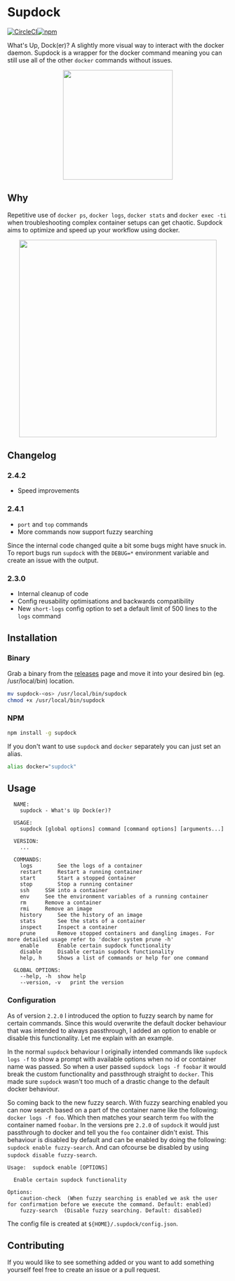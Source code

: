 # Supdock

[![CircleCI](https://circleci.com/gh/segersniels/supdock/tree/master.svg?style=svg)](https://circleci.com/gh/segersniels/supdock/tree/master)[![npm](https://img.shields.io/npm/dm/supdock.svg)](https://www.npmjs.com/package/supdock)

What's Up, Dock(er)? A slightly more visual way to interact with the docker daemon. Supdock is a wrapper for the docker command meaning you can still use all of the other `docker` commands without issues.

<p align="center">
<img src="https://i.imgur.com/ATV0nP7.png" width="250">

## Why

Repetitive use of `docker ps`, `docker logs`, `docker stats` and `docker exec -ti` when troubleshooting complex container setups can get chaotic. Supdock aims to optimize and speed up your workflow using docker.

<p align="center">
<img src="https://i.imgur.com/moY077k.gif" width="450">

## Changelog

### 2.4.2
- Speed improvements

### 2.4.1
- `port` and `top` commands
- More commands now support fuzzy searching

Since the internal code changed quite a bit some bugs might have snuck in.
To report bugs run `supdock` with the `DEBUG=*` environment variable and create an issue with the output.

### 2.3.0

- Internal cleanup of code
- Config reusability optimisations and backwards compatibility
- New `short-logs` config option to set a default limit of 500 lines to the `logs` command

## Installation

### Binary

Grab a binary from the [releases](https://github.com/segersniels/supdock-ts/releases) page and move it into your desired bin (eg. /usr/local/bin) location.

```bash
mv supdock-<os> /usr/local/bin/supdock
chmod +x /usr/local/bin/supdock
```

### NPM

```bash
npm install -g supdock
```

If you don't want to use `supdock` and `docker` separately you can just set an alias.

```bash
alias docker="supdock"
```

## Usage

```
  NAME:
  	supdock - What's Up Dock(er)?

  USAGE:
  	supdock [global options] command [command options] [arguments...]

  VERSION:
  	...

  COMMANDS:
  	logs		See the logs of a container
  	restart		Restart a running container
  	start		Start a stopped container
  	stop		Stop a running container
  	ssh		SSH into a container
  	env		See the environment variables of a running container
  	rm		Remove a container
  	rmi		Remove an image
  	history		See the history of an image
  	stats		See the stats of a container
  	inspect		Inspect a container
  	prune		Remove stopped containers and dangling images. For more detailed usage refer to 'docker system prune -h'
  	enable		Enable certain supdock functionality
  	disable		Disable certain supdock functionality
  	help, h		Shows a list of commands or help for one command

  GLOBAL OPTIONS:
  	--help, -h	show help
  	--version, -v	print the version
```

### Configuration

As of version `2.2.0` I introduced the option to fuzzy search by name for certain commands. Since this would overwrite the default docker behaviour that was intended to always passthrough, I added an option to enable or disable this functionality. Let me explain with an example.

In the normal `supdock` behaviour I originally intended commands like `supdock logs -f` to show a prompt with available options when no id or container name was passed. So when a user passed `supdock logs -f foobar` it would break the custom functionality and passthrough straight to `docker`. This made sure `supdock` wasn't too much of a drastic change to the default docker behaviour.

So coming back to the new fuzzy search. With fuzzy searching enabled you can now search based on a part of the container name like the following: `docker logs -f foo`. Which then matches your search term `foo` with the container named `foobar`. In the versions pre `2.2.0` of `supdock` it would just passthrough to docker and tell you the `foo` container didn't exist. This behaviour is disabled by default and can be enabled by doing the following: `supdock enable fuzzy-search`. And can ofcourse be disabled by using `supdock disable fuzzy-search`.

```
Usage:	supdock enable [OPTIONS]

  Enable certain supdock functionality

Options:
    caution-check  (When fuzzy searching is enabled we ask the user for confirmation before we execute the command. Default: enabled)
    fuzzy-search  (Disable fuzzy searching. Default: disabled)
```

The config file is created at `${HOME}/.supdock/config.json`.

## Contributing

If you would like to see something added or you want to add something yourself feel free to create an issue or a pull request.
